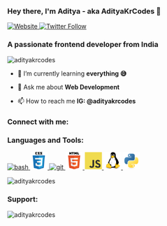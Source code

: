 ### Hey there, I'm Aditya - aka AdityaKrCodes 👋
[![Website](https://img.shields.io/website?style=flat-square&url=https%3A%2F%2Fadityakrcodes.github.io%2F)
](https://adityakrcodes.github.io/)[![Twitter Follow](https://img.shields.io/twitter/follow/adityakrcodes?color=black&label=%40adityakrcodes&logo=Twitter&style=flat-square)](https://www.twitter.com/adityakrcodes)
### A passionate frontend developer from India

<img src="https://komarev.com/ghpvc/?username=adityakrcodes&label=Profile%20views&color=0e75b6&style=flat" alt="adityakrcodes" /> </p>  
  
- 🌱 I’m currently learning **everything 😅**  
  
- 💬 Ask me about **Web Development**  
  
- 📫 How to reach me **IG: @adityakrcodes**  
  
<h3 align="left">Connect with me:</h3>  
<p align="left">  
  
<h3 align="left">Languages and Tools:</h3>  
<p align="left"> <a href="https://www.gnu.org/software/bash/" target="_blank"> <img src="https://www.vectorlogo.zone/logos/gnu_bash/gnu_bash-icon.svg" alt="bash" width="40" height="40"/> </a> <a href="https://www.w3schools.com/css/" target="_blank"> <img src="https://raw.githubusercontent.com/devicons/devicon/master/icons/css3/css3-original-wordmark.svg" alt="css3" width="40" height="40"/> </a> <a href="https://git-scm.com/" target="_blank"> <img src="https://www.vectorlogo.zone/logos/git-scm/git-scm-icon.svg" alt="git" width="40" height="40"/> </a> <a href="https://www.w3.org/html/" target="_blank"> <img src="https://raw.githubusercontent.com/devicons/devicon/master/icons/html5/html5-original-wordmark.svg" alt="html5" width="40" height="40"/> </a> <a href="https://developer.mozilla.org/en-US/docs/Web/JavaScript" target="_blank"> <img src="https://raw.githubusercontent.com/devicons/devicon/master/icons/javascript/javascript-original.svg" alt="javascript" width="40" height="40"/> </a> <a href="https://www.linux.org/" target="_blank"> <img src="https://raw.githubusercontent.com/devicons/devicon/master/icons/linux/linux-original.svg" alt="linux" width="40" height="40"/> </a> <a href="https://www.python.org" target="_blank"> <img src="https://raw.githubusercontent.com/devicons/devicon/master/icons/python/python-original.svg" alt="python" width="40" height="40"/> </a> </p>  
<p><img align="center" src="https://github-readme-stats.vercel.app/api/top-langs?username=adityakrcodes&show_icons=true&locale=en&layout=compact" alt="adityakrcodes" /></p>

<h3 align="left">Support:</h3>  
<p><a href="https://www.buymeacoffee.com/adityakrcodes"> <img align="left" src="https://cdn.buymeacoffee.com/buttons/v2/default-yellow.png" height="50" width="210" alt="adityakrcodes" /></a></p><br><br>  
 
